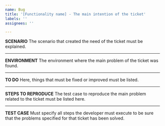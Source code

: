 ```yaml
---
name: Bug
title: '[Functionality name] - The main intention of the ticket'
labels: ''
assignees: ''

---
```


**SCENARIO**
The scenario that created the need of the ticket must be explained.

---

**ENVIRONMENT**
The environment where the main problem of the ticket was found.

---

**TO DO**
Here, things that must be fixed or improved must be listed.

---

**STEPS TO REPRODUCE**
The test case to reproduce the main problem related to the ticket must be listed here.

---

**TEST CASE**
Must specify all steps the developer must execute to be sure that the problems specified for that ticket has been solved.
